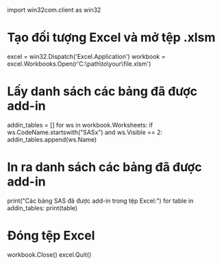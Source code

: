 import win32com.client as win32

# Tạo đối tượng Excel và mở tệp .xlsm
excel = win32.Dispatch('Excel.Application')
workbook = excel.Workbooks.Open(r'C:\path\to\your\file.xlsm')

# Lấy danh sách các bảng đã được add-in
addin_tables = []
for ws in workbook.Worksheets:
    if ws.CodeName.startswith("SASx") and ws.Visible == 2:
        addin_tables.append(ws.Name)

# In ra danh sách các bảng đã được add-in
print("Các bảng SAS đã được add-in trong tệp Excel:")
for table in addin_tables:
    print(table)

# Đóng tệp Excel
workbook.Close()
excel.Quit()
